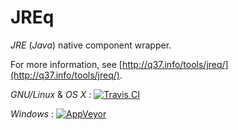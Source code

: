 # JREq

*JRE* (*Java*) native component wrapper.


For more information, see [http://q37.info/tools/jreq/](http://q37.info/tools/jreq/).

*GNU/Linux* & *OS X* : [![Travis CI](https://travis-ci.org/epeios-q37/jreq.png)](https://travis-ci.org/epeios-q37/jreq)
 
*Windows* : [![AppVeyor](http://ci.appveyor.com/api/projects/status/github/epeios-q37/jreq)](http://ci.appveyor.com/project/epeios-q37/jreq)




